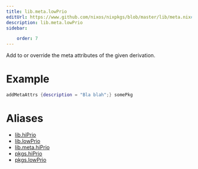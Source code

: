 ```yaml
---
title: lib.meta.lowPrio
editUrl: https://www.github.com/nixos/nixpkgs/blob/master/lib/meta.nix#L21C28
description: lib.meta.lowPrio
sidebar:

    order: 7
---
```


Add to or override the meta attributes of the given
derivation.

# Example

```nix
addMetaAttrs {description = "Bla blah";} somePkg
```


# Aliases

- [lib.hiPrio](./reference/lib/lib-hiPrio)
- [lib.lowPrio](./reference/lib/lib-lowPrio)
- [lib.meta.hiPrio](./reference/lib/meta/lib-meta-hiPrio)
- [pkgs.hiPrio](./reference/pkgs/pkgs-hiPrio)
- [pkgs.lowPrio](./reference/pkgs/pkgs-lowPrio)


